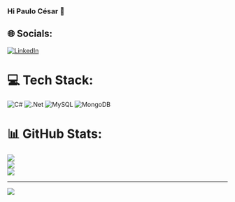 ### Hi Paulo César 👋


## 🌐 Socials:
[![LinkedIn](https://img.shields.io/badge/LinkedIn-%230077B5.svg?logo=linkedin&logoColor=white)](https://linkedin.com/in/paulopassos88/) 

# 💻 Tech Stack:
![C#](https://img.shields.io/badge/c%23-%23239120.svg?style=for-the-badge&logo=csharp&logoColor=white) ![.Net](https://img.shields.io/badge/.NET-5C2D91?style=for-the-badge&logo=.net&logoColor=white) ![MySQL](https://img.shields.io/badge/mysql-%2300000f.svg?style=for-the-badge&logo=mysql&logoColor=white) ![MongoDB](https://img.shields.io/badge/MongoDB-%234ea94b.svg?style=for-the-badge&logo=mongodb&logoColor=white)
# 📊 GitHub Stats:
![](https://github-readme-stats.vercel.app/api?username=paulopassos&theme=react&hide_border=false&include_all_commits=false&count_private=false)<br/>
![](https://github-readme-streak-stats.herokuapp.com/?user=paulopassos&theme=react&hide_border=false)<br/>
![](https://github-readme-stats.vercel.app/api/top-langs/?username=paulopassos&theme=react&hide_border=false&include_all_commits=false&count_private=false&layout=compact)

---
[![](https://visitcount.itsvg.in/api?id=paulopassos04&icon=0&color=0)](https://visitcount.itsvg.in)

<!-- Proudly created with GPRM ( https://gprm.itsvg.in ) -->
